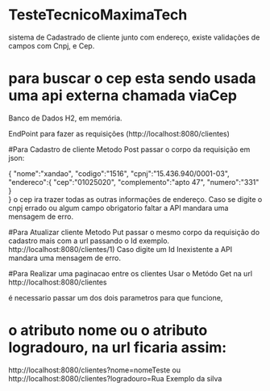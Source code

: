# TesteTecnicoMaximaTech

sistema de Cadastrado de cliente junto com endereço, existe validações de campos com Cnpj, e Cep.

# para buscar o cep esta sendo usada uma api externa chamada viaCep


Banco de Dados H2, em memória.

EndPoint para fazer as requisições (http://localhost:8080/clientes)

#Para Cadastro de cliente Metodo Post passar o corpo da requisição em json:

{
 "nome":"xandao",
  "codigo":"1516",
  "cpnj":"15.436.940/0001-03",
    "endereco":{
    "cep":"01025020",
    "complemento":"apto 47",
    "numero":"331"
    }     
}
o cep ira trazer todas as outras informações de endereço.
Caso se digite o cnpj errado ou algum campo obrigatorio faltar a API mandara uma mensagem de erro.

#Para Atualizar cliente Metodo Put passar o mesmo corpo da requisição do cadastro mais com a url passando o Id exemplo. 
http://localhost:8080/clientes/1)
Caso digite um Id Inexistente a API mandara uma mensagem de erro.

#Para Realizar uma paginacao entre os clientes Usar o Metódo Get na url
http://localhost:8080/clientes

é necessario passar um dos dois parametros para que funcione,
# o atributo nome ou o atributo logradouro, na url ficaria assim: 

http://localhost:8080/clientes?nome=nomeTeste
ou
http://localhost:8080/clientes?logradouro=Rua Exemplo da silva









